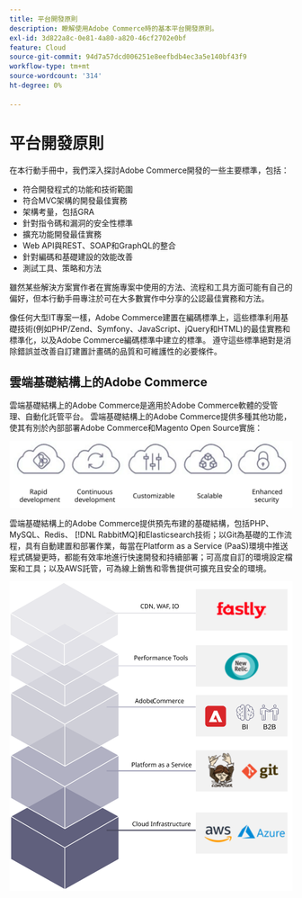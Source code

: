 ```yaml
---
title: 平台開發原則
description: 瞭解使用Adobe Commerce時的基本平台開發原則。
exl-id: 3d822a8c-0e81-4a80-a820-46cf2702e0bf
feature: Cloud
source-git-commit: 94d7a57dcd006251e8eefbdb4ec3a5e140bf43f9
workflow-type: tm+mt
source-wordcount: '314'
ht-degree: 0%

---
```


# 平台開發原則

在本行動手冊中，我們深入探討Adobe Commerce開發的一些主要標準，包括：

- 符合開發程式的功能和技術範圍
- 符合MVC架構的開發最佳實務
- 架構考量，包括GRA
- 針對指令碼和漏洞的安全性標準
- 擴充功能開發最佳實務
- Web API與REST、SOAP和GraphQL的整合
- 針對編碼和基礎建設的效能改善
- 測試工具、策略和方法

雖然某些解決方案實作者在實施專案中使用的方法、流程和工具方面可能有自己的偏好，但本行動手冊專注於可在大多數實作中分享的公認最佳實務和方法。

像任何大型IT專案一樣，Adobe Commerce建置在編碼標準上，這些標準利用基礎技術(例如PHP/Zend、Symfony、JavaScript、jQuery和HTML)的最佳實務和標準化，以及Adobe Commerce編碼標準中建立的標準。 遵守這些標準絕對是消除錯誤並改善自訂建置計畫碼的品質和可維護性的必要條件。

## 雲端基礎結構上的Adobe Commerce

雲端基礎結構上的Adobe Commerce是適用於Adobe Commerce軟體的受管理、自動化託管平台。 雲端基礎結構上的Adobe Commerce提供多種其他功能，使其有別於內部部署Adobe Commerce和Magento Open Source實施：

![Adobe Commerce元件infographics](../../assets/playbooks/commerce-cloud.svg)

雲端基礎結構上的Adobe Commerce提供預先布建的基礎結構，包括PHP、MySQL、Redis、 [!DNL RabbitMQ]和Elasticsearch技術；以Git為基礎的工作流程，具有自動建置和部署作業，每當在Platform as a Service (PaaS)環境中推送程式碼變更時，都能有效率地進行快速開發和持續部署；可高度自訂的環境設定檔案和工具；以及AWS託管，可為線上銷售和零售提供可擴充且安全的環境。

![Adobe Commerce元件infographics](../../assets/playbooks/cloud-tech-stack.svg)
